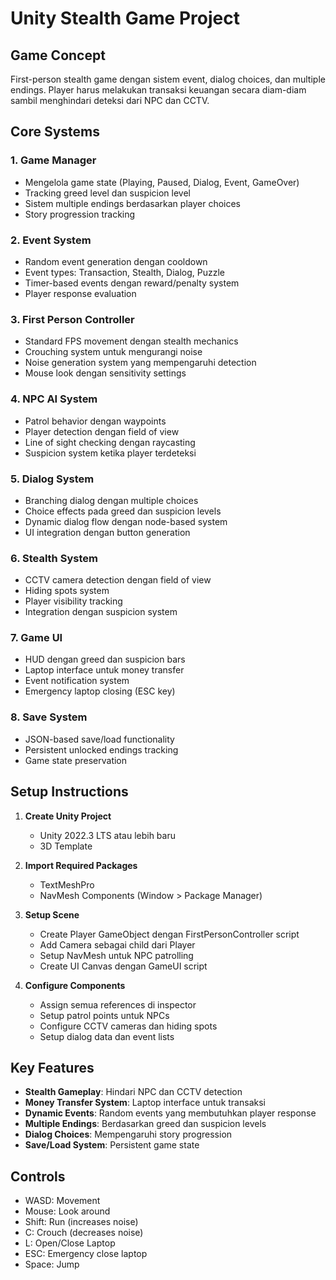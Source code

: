 # Unity Stealth Game Project

## Game Concept
First-person stealth game dengan sistem event, dialog choices, dan multiple endings. Player harus melakukan transaksi keuangan secara diam-diam sambil menghindari deteksi dari NPC dan CCTV.

## Core Systems

### 1. Game Manager
- Mengelola game state (Playing, Paused, Dialog, Event, GameOver)
- Tracking greed level dan suspicion level
- Sistem multiple endings berdasarkan player choices
- Story progression tracking

### 2. Event System
- Random event generation dengan cooldown
- Event types: Transaction, Stealth, Dialog, Puzzle
- Timer-based events dengan reward/penalty system
- Player response evaluation

### 3. First Person Controller
- Standard FPS movement dengan stealth mechanics
- Crouching system untuk mengurangi noise
- Noise generation system yang mempengaruhi detection
- Mouse look dengan sensitivity settings

### 4. NPC AI System
- Patrol behavior dengan waypoints
- Player detection dengan field of view
- Line of sight checking dengan raycasting
- Suspicion system ketika player terdeteksi

### 5. Dialog System
- Branching dialog dengan multiple choices
- Choice effects pada greed dan suspicion levels
- Dynamic dialog flow dengan node-based system
- UI integration dengan button generation

### 6. Stealth System
- CCTV camera detection dengan field of view
- Hiding spots system
- Player visibility tracking
- Integration dengan suspicion system

### 7. Game UI
- HUD dengan greed dan suspicion bars
- Laptop interface untuk money transfer
- Event notification system
- Emergency laptop closing (ESC key)

### 8. Save System
- JSON-based save/load functionality
- Persistent unlocked endings tracking
- Game state preservation

## Setup Instructions

1. **Create Unity Project**
   - Unity 2022.3 LTS atau lebih baru
   - 3D Template

2. **Import Required Packages**
   - TextMeshPro
   - NavMesh Components (Window > Package Manager)

3. **Setup Scene**
   - Create Player GameObject dengan FirstPersonController script
   - Add Camera sebagai child dari Player
   - Setup NavMesh untuk NPC patrolling
   - Create UI Canvas dengan GameUI script

4. **Configure Components**
   - Assign semua references di inspector
   - Setup patrol points untuk NPCs
   - Configure CCTV cameras dan hiding spots
   - Setup dialog data dan event lists

## Key Features

- **Stealth Gameplay**: Hindari NPC dan CCTV detection
- **Money Transfer System**: Laptop interface untuk transaksi
- **Dynamic Events**: Random events yang membutuhkan player response
- **Multiple Endings**: Berdasarkan greed dan suspicion levels
- **Dialog Choices**: Mempengaruhi story progression
- **Save/Load System**: Persistent game state

## Controls

- WASD: Movement
- Mouse: Look around
- Shift: Run (increases noise)
- C: Crouch (decreases noise)
- L: Open/Close Laptop
- ESC: Emergency close laptop
- Space: Jump

